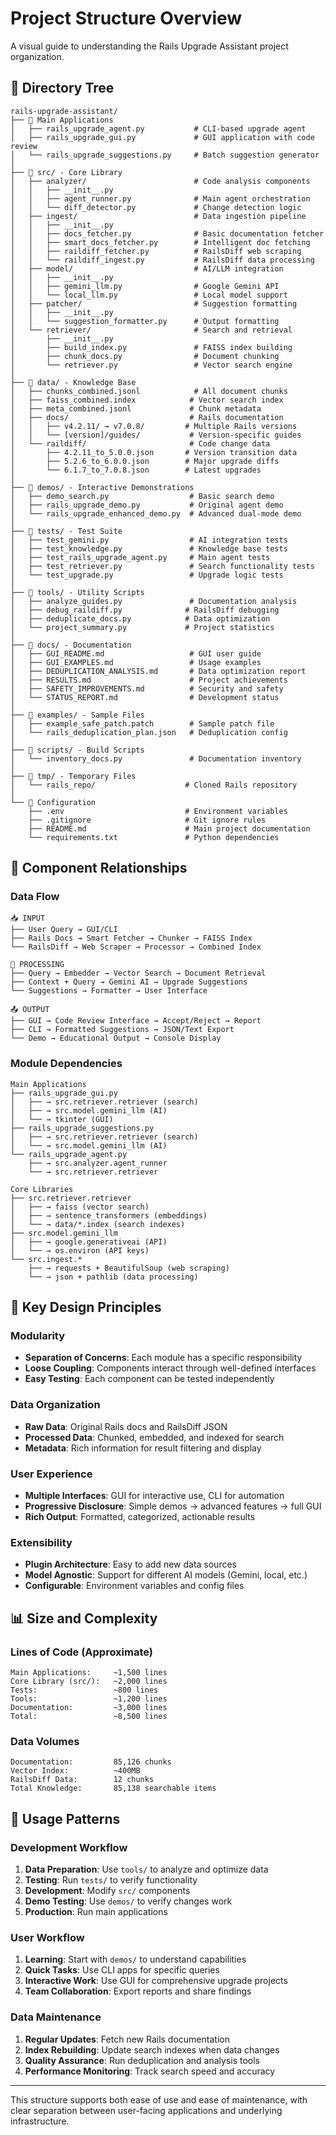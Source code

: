 # Project Structure Overview

A visual guide to understanding the Rails Upgrade Assistant project organization.

## 📁 Directory Tree

```
rails-upgrade-assistant/
├── 📄 Main Applications
│   ├── rails_upgrade_agent.py           # CLI-based upgrade agent
│   ├── rails_upgrade_gui.py             # GUI application with code review
│   └── rails_upgrade_suggestions.py     # Batch suggestion generator
│
├── 📁 src/ - Core Library
│   ├── analyzer/                        # Code analysis components
│   │   ├── __init__.py
│   │   ├── agent_runner.py              # Main agent orchestration
│   │   └── diff_detector.py             # Change detection logic
│   ├── ingest/                          # Data ingestion pipeline
│   │   ├── __init__.py
│   │   ├── docs_fetcher.py              # Basic documentation fetcher
│   │   ├── smart_docs_fetcher.py        # Intelligent doc fetching
│   │   ├── raildiff_fetcher.py          # RailsDiff web scraping
│   │   └── raildiff_ingest.py           # RailsDiff data processing
│   ├── model/                           # AI/LLM integration
│   │   ├── __init__.py
│   │   ├── gemini_llm.py                # Google Gemini API
│   │   └── local_llm.py                 # Local model support
│   ├── patcher/                         # Suggestion formatting
│   │   ├── __init__.py
│   │   └── suggestion_formatter.py      # Output formatting
│   └── retriever/                       # Search and retrieval
│       ├── __init__.py
│       ├── build_index.py               # FAISS index building
│       ├── chunk_docs.py                # Document chunking
│       └── retriever.py                 # Vector search engine
│
├── 📁 data/ - Knowledge Base
│   ├── chunks_combined.jsonl            # All document chunks
│   ├── faiss_combined.index            # Vector search index
│   ├── meta_combined.jsonl             # Chunk metadata
│   ├── docs/                           # Rails documentation
│   │   ├── v4.2.11/ → v7.0.8/         # Multiple Rails versions
│   │   └── [version]/guides/           # Version-specific guides
│   └── raildiff/                       # Code change data
│       ├── 4.2.11_to_5.0.0.json       # Version transition data
│       ├── 5.2.6_to_6.0.0.json        # Major upgrade diffs
│       └── 6.1.7_to_7.0.8.json        # Latest upgrades
│
├── 📁 demos/ - Interactive Demonstrations
│   ├── demo_search.py                  # Basic search demo
│   ├── rails_upgrade_demo.py           # Original agent demo
│   └── rails_upgrade_enhanced_demo.py  # Advanced dual-mode demo
│
├── 📁 tests/ - Test Suite
│   ├── test_gemini.py                  # AI integration tests
│   ├── test_knowledge.py               # Knowledge base tests
│   ├── test_rails_upgrade_agent.py     # Main agent tests
│   ├── test_retriever.py               # Search functionality tests
│   └── test_upgrade.py                 # Upgrade logic tests
│
├── 📁 tools/ - Utility Scripts
│   ├── analyze_guides.py               # Documentation analysis
│   ├── debug_raildiff.py              # RailsDiff debugging
│   ├── deduplicate_docs.py            # Data optimization
│   └── project_summary.py             # Project statistics
│
├── 📁 docs/ - Documentation
│   ├── GUI_README.md                   # GUI user guide
│   ├── GUI_EXAMPLES.md                 # Usage examples
│   ├── DEDUPLICATION_ANALYSIS.md       # Data optimization report
│   ├── RESULTS.md                      # Project achievements
│   ├── SAFETY_IMPROVEMENTS.md          # Security and safety
│   └── STATUS_REPORT.md                # Development status
│
├── 📁 examples/ - Sample Files
│   ├── example_safe_patch.patch        # Sample patch file
│   └── rails_deduplication_plan.json   # Deduplication config
│
├── 📁 scripts/ - Build Scripts
│   └── inventory_docs.py               # Documentation inventory
│
├── 📁 tmp/ - Temporary Files
│   └── rails_repo/                    # Cloned Rails repository
│
└── 📄 Configuration
    ├── .env                           # Environment variables
    ├── .gitignore                     # Git ignore rules
    ├── README.md                      # Main project documentation
    └── requirements.txt               # Python dependencies
```

## 🎯 Component Relationships

### Data Flow
```
📥 INPUT
├── User Query → GUI/CLI
├── Rails Docs → Smart Fetcher → Chunker → FAISS Index
└── RailsDiff → Web Scraper → Processor → Combined Index

🔄 PROCESSING  
├── Query → Embedder → Vector Search → Document Retrieval
├── Context + Query → Gemini AI → Upgrade Suggestions
└── Suggestions → Formatter → User Interface

📤 OUTPUT
├── GUI → Code Review Interface → Accept/Reject → Report
├── CLI → Formatted Suggestions → JSON/Text Export
└── Demo → Educational Output → Console Display
```

### Module Dependencies
```
Main Applications
├── rails_upgrade_gui.py
│   ├── → src.retriever.retriever (search)
│   ├── → src.model.gemini_llm (AI)
│   └── → tkinter (GUI)
├── rails_upgrade_suggestions.py  
│   ├── → src.retriever.retriever (search)
│   └── → src.model.gemini_llm (AI)
└── rails_upgrade_agent.py
    ├── → src.analyzer.agent_runner
    └── → src.retriever.retriever

Core Libraries
├── src.retriever.retriever
│   ├── → faiss (vector search)
│   ├── → sentence_transformers (embeddings)
│   └── → data/*.index (search indexes)
├── src.model.gemini_llm
│   ├── → google.generativeai (API)
│   └── → os.environ (API keys)
└── src.ingest.*
    ├── → requests + BeautifulSoup (web scraping)
    └── → json + pathlib (data processing)
```

## 🔧 Key Design Principles

### Modularity
- **Separation of Concerns**: Each module has a specific responsibility
- **Loose Coupling**: Components interact through well-defined interfaces
- **Easy Testing**: Each component can be tested independently

### Data Organization
- **Raw Data**: Original Rails docs and RailsDiff JSON
- **Processed Data**: Chunked, embedded, and indexed for search
- **Metadata**: Rich information for result filtering and display

### User Experience
- **Multiple Interfaces**: GUI for interactive use, CLI for automation
- **Progressive Disclosure**: Simple demos → advanced features → full GUI
- **Rich Output**: Formatted, categorized, actionable results

### Extensibility
- **Plugin Architecture**: Easy to add new data sources
- **Model Agnostic**: Support for different AI models (Gemini, local, etc.)
- **Configurable**: Environment variables and config files

## 📊 Size and Complexity

### Lines of Code (Approximate)
```
Main Applications:     ~1,500 lines
Core Library (src/):   ~2,000 lines  
Tests:                 ~800 lines
Tools:                 ~1,200 lines
Documentation:         ~3,000 lines
Total:                 ~8,500 lines
```

### Data Volumes
```
Documentation:         85,126 chunks
Vector Index:          ~400MB
RailsDiff Data:        12 chunks
Total Knowledge:       85,138 searchable items
```

## 🎯 Usage Patterns

### Development Workflow
1. **Data Preparation**: Use `tools/` to analyze and optimize data
2. **Testing**: Run `tests/` to verify functionality  
3. **Development**: Modify `src/` components
4. **Demo Testing**: Use `demos/` to verify changes work
5. **Production**: Run main applications

### User Workflow
1. **Learning**: Start with `demos/` to understand capabilities
2. **Quick Tasks**: Use CLI apps for specific queries
3. **Interactive Work**: Use GUI for comprehensive upgrade projects
4. **Team Collaboration**: Export reports and share findings

### Data Maintenance
1. **Regular Updates**: Fetch new Rails documentation
2. **Index Rebuilding**: Update search indexes when data changes
3. **Quality Assurance**: Run deduplication and analysis tools
4. **Performance Monitoring**: Track search speed and accuracy

---

This structure supports both ease of use and ease of maintenance, with clear separation between user-facing applications and underlying infrastructure.
